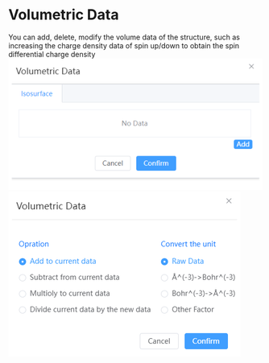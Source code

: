 # Volumetric Data

You can add, delete, modify the volume data of the structure, such as increasing the charge density data of spin up/down to obtain the spin differential charge density
![qstudio_manual_settings_volumedata](./nested/qstudio_manual_settings_volumedata.png)
![qstudio_manual_settings_volumedata2](./nested/qstudio_manual_settings_volumedata2.png)
